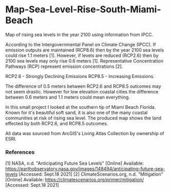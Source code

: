 # Map-Sea-Level-Rise-South-Miami-Beach
Map of rising sea levels in the year 2100 using information from IPCC.

According to the Intergovernmental Panel on Climate Change (IPCC). If emission outputs are maintained (RCP8.6) then by the year 2100 sea levels could rise 1.1 meters [1]. However, if levels are reduced (RCP2.6) then by 2100 sea levels may only rise 0.6 meters [1]. Representative Concentration Pathways (RCP) represent emission concentrations [2].

RCP2.6 - Strongly Declining Emissions
RCP8.5 - Increasing Emissions.

The difference of 0.5 meters between RCP2.6 and RCP8.5 outcomes may not seem drastic. However for low elevation coastal cities the difference between 0.6 meters and 1.1 meters could mean everything.

In this small project I looked at the southern tip of Miami Beach Florida. Known for it's beautiful soft sand, it is also one of the many coastal communities at risk of rising sea level. The produced map shows the land effected by both RCP2.6, and RCP8.5 outcomes.

All data was sourced from ArcGIS's Living Atlas Collection by ownership of ESRI.


### References
[1] NASA, n.d. "Anticipating Future Sea Levels" [Online] Available: https://earthobservatory.nasa.gov/images/148494/anticipating-future-sea-levels [Accessed: Sept.18 2021]
[2] ClimateScenarios.org, n.d. "Mitigation" [Online] Available: https://climatescenarios.org/primer/mitigation/ [Accessed: Sept.18 2021]
